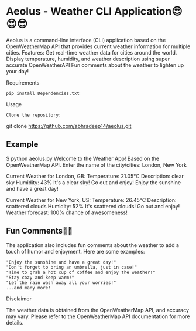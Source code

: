 # Aeolus - Weather CLI Application😍😍😎

Aeolus is a command-line interface (CLI) application based on the OpenWeatherMap API that provides current weather information for multiple cities.
Features:
Get real-time weather data for cities around the world.
Display temperature, humidity, and weather description using super accurate OpenWeatherAPI
Fun comments about the weather to lighten up your day!

Requirements

    pip install Dependencies.txt

Usage

    Clone the repository:

git clone https://github.com/abhradeep14/aeolus.git

## Example

$ python aeolus.py
Welcome to the Weather App! Based on the OpenWeatherMap API.
Enter the name of the city/cities: London, New York

Current Weather for London, GB:
Temperature: 21.05°C
Description: clear sky
Humidity: 43%
It's a clear sky! Go out and enjoy!
Enjoy the sunshine and have a great day!

Current Weather for New York, US:
Temperature: 26.45°C
Description: scattered clouds
Humidity: 52%
It's scattered clouds! Go out and enjoy!
Weather forecast: 100% chance of awesomeness!


## Fun Comments🤭🤭

The application also includes fun comments about the weather to add a touch of humor and enjoyment. Here are some examples:

    "Enjoy the sunshine and have a great day!"
    "Don't forget to bring an umbrella, just in case!"
    "Time to grab a hot cup of coffee and enjoy the weather!"
    "Stay cozy and keep warm!"
    "Let the rain wash away all your worries!"
    ...and many more!

Disclaimer

The weather data is obtained from the OpenWeatherMap API, and accuracy may vary. Please refer to the OpenWeatherMap API documentation for more details.



